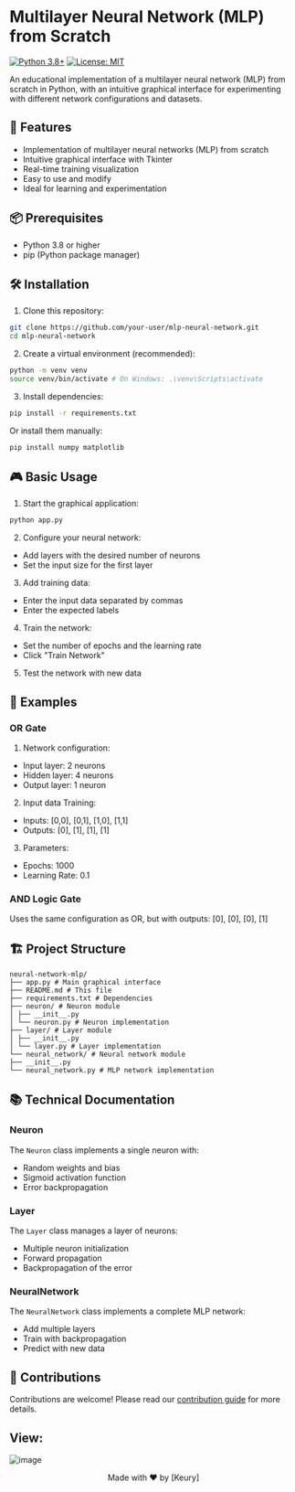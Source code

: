 # Multilayer Neural Network (MLP) from Scratch

[![Python 3.8+](https://img.shields.io/badge/python-3.8+-blue.svg)](https://www.python.org/downloads/)
[![License: MIT](https://img.shields.io/badge/License-MIT-yellow.svg)](https://opensource.org/licenses/MIT)

An educational implementation of a multilayer neural network (MLP) from scratch in Python, with an intuitive graphical interface for experimenting with different network configurations and datasets.

## 🚀 Features

- Implementation of multilayer neural networks (MLP) from scratch
- Intuitive graphical interface with Tkinter
- Real-time training visualization
- Easy to use and modify
- Ideal for learning and experimentation

## 📦 Prerequisites

- Python 3.8 or higher
- pip (Python package manager)

## 🛠️ Installation

1. Clone this repository:
```bash
git clone https://github.com/your-user/mlp-neural-network.git
cd mlp-neural-network
```

2. Create a virtual environment (recommended):
```bash
python -m venv venv
source venv/bin/activate # On Windows: .\venv\Scripts\activate
```

3. Install dependencies:
```bash
pip install -r requirements.txt
```

Or install them manually:
```bash
pip install numpy matplotlib
```

## 🎮 Basic Usage

1. Start the graphical application:
```bash
python app.py
```

2. Configure your neural network:
- Add layers with the desired number of neurons
- Set the input size for the first layer

3. Add training data:
- Enter the input data separated by commas
- Enter the expected labels

4. Train the network:
- Set the number of epochs and the learning rate
- Click "Train Network"

5. Test the network with new data

## 🧠 Examples

### OR Gate

1. Network configuration:
- Input layer: 2 neurons
- Hidden layer: 4 neurons
- Output layer: 1 neuron

2. Input data Training:
- Inputs: [0,0], [0,1], [1,0], [1,1]
- Outputs: [0], [1], [1], [1]

3. Parameters:
- Epochs: 1000
- Learning Rate: 0.1

### AND Logic Gate

Uses the same configuration as OR, but with outputs: [0], [0], [0], [1]

## 🏗️ Project Structure

```
neural-network-mlp/
├── app.py # Main graphical interface
├── README.md # This file
├── requirements.txt # Dependencies
├── neuron/ # Neuron module
│ ├── __init__.py
│ └── neuron.py # Neuron implementation
├── layer/ # Layer module
│ ├── __init__.py
│ └── layer.py # Layer implementation
└── neural_network/ # Neural network module
├── __init__.py
└── neural_network.py # MLP network implementation
```

## 📚 Technical Documentation

### Neuron
The `Neuron` class implements a single neuron with:
- Random weights and bias
- Sigmoid activation function
- Error backpropagation

### Layer
The `Layer` class manages a layer of neurons:
- Multiple neuron initialization
- Forward propagation
- Backpropagation of the error

### NeuralNetwork
The `NeuralNetwork` class implements a complete MLP network:
- Add multiple layers
- Train with backpropagation
- Predict with new data

## 🤝 Contributions

Contributions are welcome! Please read our [contribution guide](CONTRIBUTING.md) for more details.

## View:

![image](https://github.com/user-attachments/assets/05de0c54-b012-47b6-8e7b-cea68b672c0b)

<div align="center">
Made with ❤️ by [Keury]
</div>
